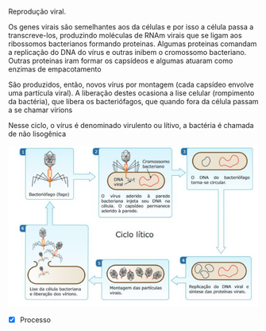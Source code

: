 Reprodução viral.

Os genes virais são semelhantes aos da células e por isso a célula passa a transcreve-los, produzindo moléculas de RNAm virais que se ligam aos ribossomos bacterianos formando proteinas. Algumas proteinas comandam a replicação do DNA do vírus e outras inibem o cromossomo bacteriano. Outras proteinas iram formar os capsídeos e algumas atuaram como enzimas de empacotamento

São produzidos, então, novos vírus por montagem (cada capsídeo envolve uma partícula viral). A liberação destes ocasiona a lise celular (rompimento da bactéria), que libera os bacteriófagos, que quando fora da célula passam a se chamar vírions

Nesse ciclo, o vírus é denominado virulento ou lítivo, a bactéria é chamada de não lisogênica

![](Imagens/paste-499195458879489.jpg)

- [x] Processo 
